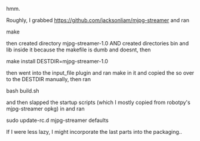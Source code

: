hmm. 

Roughly, I grabbed https://github.com/jacksonliam/mjpg-streamer and ran


make

then created directory mjpg-streamer-1.0
AND created directories bin and lib inside it because the makefile is dumb and doesnt, then 

make install DESTDIR=mjpg-streamer-1.0

then went into the input_file plugin and ran make in it and copied the so over to the DESTDIR manually, then ran

bash build.sh

and then slapped the startup scripts (which I mostly copied from robotpy's mjpg-streamer opkg) in and ran

sudo update-rc.d mjpg-streamer defaults

If I were less lazy, I might incorporate the last parts into the packaging..
